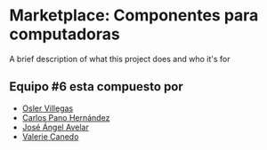 # Marketplace: Componentes para computadoras

A brief description of what this project does and who it's for


## Equipo #6 esta compuesto por
- [Osler Villegas](hhttps://github.com/oshler)
- [Carlos Pano Hernández](https://github.com/Cpano98)
- [José Ángel Avelar](https://github.com/enoc494)
- [Valerie Canedo](https://github.com/AzUulL)



